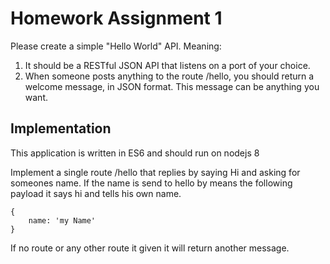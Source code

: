 # Homework Assignment 1

Please create a simple "Hello World" API. Meaning:

1. It should be a RESTful JSON API that listens on a port of your choice. 
2. When someone posts anything to the route /hello, you should return a welcome message, in JSON format. This message can be anything you want. 

## Implementation
This application is written in ES6 and should run on nodejs 8 

Implement a single route /hello that replies by saying Hi and asking for someones name.
If the name is send to hello by means the following payload it says hi and tells his own name.
```
{
    name: 'my Name'
}
```
If no route or any other route it given it will return another message.
